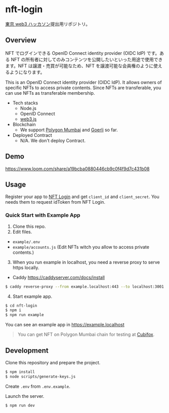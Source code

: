 # nft-login

[東京 web3 ハッカソン](https://tokyo.akindo.io/)提出用リポジトリ。

## Overview

NFT でログインできる OpenID Connect identity provider (OIDC IdP) です。ある NFT の所有者に対してのみコンテンツを公開したいといった用途で使用できます。NFT は譲渡・売買が可能なため、NFT を譲渡可能な会員権のように使えるようになります。

This is an OpenID Connect identity provider (OIDC IdP). It allows owners of specific NFTs to access private contents. Since NFTs are transferable, you can use NFTs as transferable membership.

- Tech stacks
  - Node.js
  - OpenID Connect
  - [web3.js](https://github.com/web3/web3.js#readme)
- Blockchain
  - We support [Polygon Mumbai](https://wiki.polygon.technology/docs/develop/network-details/network/#mumbai-pos-testnet) and [Goerli](https://ethereum.org/en/developers/docs/networks/#goerli) so far.
- Deployed Contract
  - N/A. We don't deploy Contract.

## Demo

https://www.loom.com/share/a19bcba0880446cb9c0f4f9d7c431b08

## Usage

Register your app to [NFT Login](https://nft-login.clsl.net) and get `client_id` and `client_secret`. You needs them to request idToken from NFT Login.

### Quick Start with Example App

1. Clone this repo.
2. Edit files.

- `example/.env`
- `example/accounts.js` (Edit NFTs witch you allow to access private contents.)

3. When you run example in localhost, you need a reverse proxy to serve https locally.

- Caddy https://caddyserver.com/docs/install

```sh
$ caddy reverse-proxy --from example.localhost:443 --to localhost:3001
```

4. Start example app.

```sh
$ cd nft-login
$ npm i
$ npm run example
```

You can see an example app in https://example.localhost

> You can get NFT on Polygon Mumbai chain for testing at [Cubifox](https://cubifox.clsl.net).

## Development

Clone this repository and prepare the project.

```sh
$ npm install
$ node scripts/generate-keys.js
```

Create `.env` from `.env.example`.

Launch the server.

```sh
$ npm run dev
```
